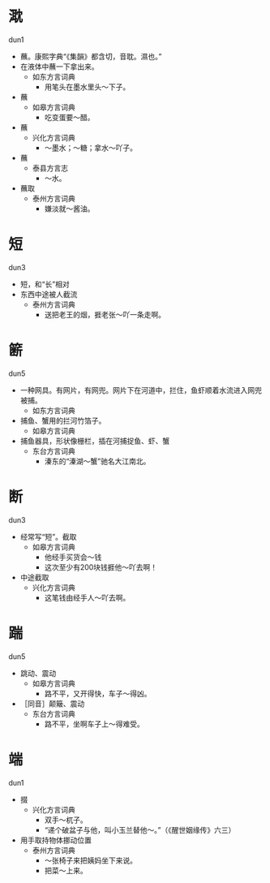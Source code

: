 




































# 㴷
dun1
+ 蘸。康熙字典“《集韻》都含切，音耽。濕也。”
+ 在液体中蘸一下拿出来。
  * 如东方言词典
    - 用笔头在墨水里头～下子。
+ 蘸
  * 如皋方言词典
    - 吃变蛋要～醋。
+ 蘸
  * 兴化方言词典
    - ～墨水；～糖；拿水～吖子。
+ 蘸
  * 泰县方言志
    - ～水。
+ 蘸取
  * 泰州方言词典
    - 嫌淡就～酱油。

# 短
dun3
+ 短，和“长”相对
+ 东西中途被人截流
  * 泰州方言词典
    - 送把老王的烟，捱老张～吖一条走啊。

# 簖
dun5
+ 一种网具。有网片，有网兜。网片下在河道中，拦住，鱼虾顺着水流进入网兜被捕。
  * 如东方言词典
+ 捕鱼、蟹用的拦河竹箔子。
  * 如皋方言词典
+ 捕鱼器具，形状像栅栏，插在河捕捉鱼、虾、蟹
  * 东台方言词典
    - 溱东的“溱湖～蟹”驰名大江南北。

# 断
dun3
+ 经常写“短”。截取
  * 如皋方言词典
    - 他经手买货会～钱
    - 这次至少有200块钱捱他～吖去啊！
+ 中途截取
  * 兴化方言词典
    - 这笔钱由经手人～吖去啊。

# 踹
dun5
+ 跳动、震动
  * 如皋方言词典
    - 路不平，又开得快，车子～得凶。
+ ［同音］颠簸、震动
  * 东台方言词典
    - 路不平，坐啊车子上～得难受。

# 端
dun1
+ 掇
  * 兴化方言词典
    - 双手～杌子。
    - “递个破盆子与他，叫小玉兰替他～。”（《醒世姻缘传》六三）
+ 用手取持物体挪动位置
  * 泰州方言词典
    - ～张椅子来把姨妈坐下来说。
    - 把菜～上来。
